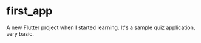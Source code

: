 # first_app

A new Flutter project when I started learning. It's a sample quiz application, very basic.


